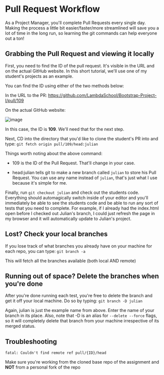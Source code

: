 # Pull Request Workflow
As a Project Manager, you'll complete Pull Requests every single day. Making the process a little bit easier/faster/more streamlined will save you a lot of time in the long run, so learning the git commands can help everyone out a ton!

## Grabbing the Pull Request and viewing it locally

First, you need to find the ID of the pull request. It's visible in the URL and on the actual GitHub website. In this short tutorial, we'll use one of my student's projects as an example.

You can find the ID using either of the two methods below:

In the URL to the PR:
https://github.com/LambdaSchool/Bootstrap-Project-I/pull/109


On the actual GitHub website:

![image](https://i.imgur.com/Di5Tgfu.png)

In this case, the ID is **109**. We'll need that for the next step.

Next, CD into the directory that you'd like to clone the student's PR into and type: `git fetch origin pull/109/head:julian`

Things worth noting about the above command:

* 109 is the ID of the Pull Request. That'll change in your case.

* head:julian tells git to make a new branch called `julian` to store his Pull Request. You can use any name instead of `julian`, that's just what I use because it's simple for me.


Finally, run `git checkout julian` and check out the students code. Everything should automagically switch inside of your editor and you'll immediately be able to see the students code and be able to run any sort of tests that you need to complete. For example, if I already had the index.html open before I checked out Julian's branch, I could just refresh the page in my browser and it will automatically update to Julian's project.

## Lost? Check your local branches

If you lose track of what branches you already have on your machine for each repo, you can type: `git branch -a`

This will fetch all the branches available (both local AND remote)

## Running out of space? Delete the branches when you're done

After you're done running each test, you're free to delete the branch and get it off your local machine. Do so by typing: `git branch -D julian`

Again, julian is just the example name from above. Enter the name of your branch in its place. Also, note that -D is an alias for `--delete --force` flags, so it will completely delete that branch from your machine irrespective of its merged status.

## Troubleshooting

`fatal: Couldn't find remote ref pull/{ID}/head`

Make sure you're working from the cloned base repo of the assignment and **NOT** from a personal fork of the repo
